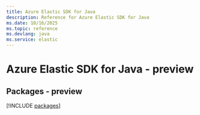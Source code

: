 ```yaml
---
title: Azure Elastic SDK for Java
description: Reference for Azure Elastic SDK for Java
ms.date: 10/16/2025
ms.topic: reference
ms.devlang: java
ms.service: elastic
---
```

# Azure Elastic SDK for Java - preview
## Packages - preview
[!INCLUDE [packages](elastic-index.md)]